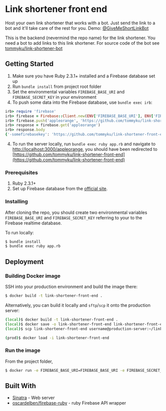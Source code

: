 # Link shortener front end

Host your own link shortener that works with a bot. Just send the link
to a bot and it'll take care of the rest for you. Demo:
[@GiveMeShortLinkBot](http://t.me/GiveMeShortLinkBot)

This is the backend (nevermind the repo name) for the link shortener. You need a bot to add links to this link shortener. For source code of the bot see [tommyku/link-shortener-bot](https://github.com/tommyku/link-shortener-bot)

## Getting Started

1. Make sure you have Ruby 2.3.1+ installed and a Firebase database set up
2. Run `bundle install` from project root folder
2. Set the environmental variables `FIREBASE_BASE_URI` and `FIREBASE_SECRET_KEY` in your environment
3. To push some data into the Firebase database, use `bundle exec irb`:

``` ruby
irb> require 'firebase'
irb> firebase = Firebase::Client.new(ENV['FIREBASE_BASE_URI'], ENV['FIREBASE_SECRET_KEY'])
irb> firebase.push('appleorange', 'https://github.com/tommyku/link-shortener-front-end')
irb> response = firebase.get('appleorange')
irb> response.body
{'-somefirebasekey': 'https://github.com/tommyku/link-shortener-front-end'}
```
4. To run the server locally, run `bundle exec ruby app.rb` and navigate to [http://localhost:3000/appleorange](http://localhost:3000/appleorange), you should have been redirected to [https://github.com/tommyku/link-shortener-front-end](https://github.com/tommyku/link-shortener-front-end)

### Prerequisites

1. Ruby 2.3.1+
1. Set up Firebase database from the [official site](https://firebase.google.com/).

### Installing

After cloning the repo, you should create two environmental variables `FIREBASE_BASE_URI` and `FIREBASE_SECRET_KEY` referring to your to the Firebase realtime database.

To run locally:

``` bash
$ bundle install
$ bundle exec ruby app.rb
```

## Deployment

### Building Docker image

SSH into your production environment and build the image there:

``` bash
$ docker build -t link-shortener-front-end .
```

Alternatively, you can build it locally and `sftp`/`scp` it onto the
production server:

``` bash
(local)$ docker build -t link-shortener-front-end .
(local)$ docker save -o link-shortener-front-end link-shortener-front-end
(local)$ scp link-shortener-front-end username@production-server:~/link-shortener-front-end

(prod)$ docker load -i link-shortener-front-end
```

### Run the image

From the project folder,

``` bash
$ docker run -e FIREBASE_BASE_URI=FIREBASE_BASE_URI -e FIREBASE_SECRET_KEY=FIREBASE_SECRET_KEY -e PORT=3000 -p 3000:3000 link-shortener-front-end
```

## Built With

* [Sinatra](http://www.sinatrarb.com/) - Web server
* [oscardelben/firebase-ruby](https://github.com/oscardelben/firebase-ruby) - ruby Firebase API wrapper
